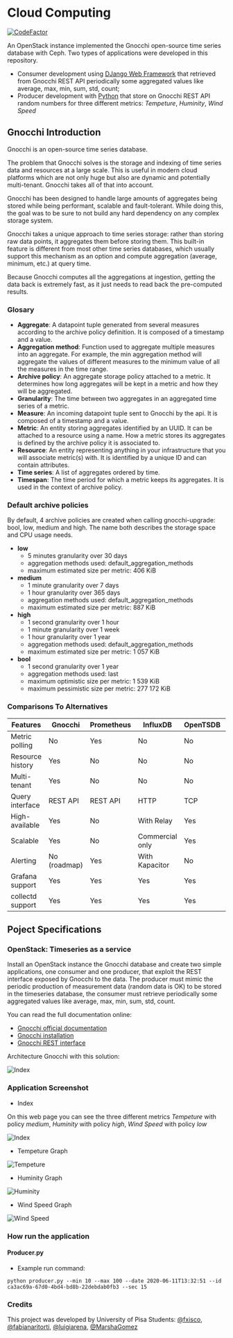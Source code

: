 
# Cloud Computing

[![CodeFactor](https://www.codefactor.io/repository/github/marshagomez/gnocchi/badge)](https://www.codefactor.io/repository/github/marshagomez/gnocchi)

An OpenStack instance implemented the Gnocchi open-source time series database with Ceph. Two types of applications were developed in this repository.

- Consumer development using [DJango Web Framework](https://www.djangoproject.com/) that retrieved from Gnocchi REST API periodically some aggregated values like average, max, min, sum, std, count;  
- Producer development with [Python](https://www.python.org/) that store on Gnocchi REST API random numbers for three different metrics: _Tempeture_, _Huminity_, _Wind Speed_

## Gnocchi Introduction

Gnocchi is an open-source time series database.

The problem that Gnocchi solves is the storage and indexing of time series data and resources at a large scale. This is useful in modern cloud platforms which are not only huge but also are dynamic and potentially multi-tenant. Gnocchi takes all of that into account.

Gnocchi has been designed to handle large amounts of aggregates being stored while being performant, scalable and fault-tolerant. While doing this, the goal was to be sure to not build any hard dependency on any complex storage system.

Gnocchi takes a unique approach to time series storage: rather than storing raw data points, it aggregates them before storing them. This built-in feature is different from most other time series databases, which usually support this mechanism as an option and compute aggregation (average, minimum, etc.) at query time.

Because Gnocchi computes all the aggregations at ingestion, getting the data back is extremely fast, as it just needs to read back the pre-computed results.

### Glosary 

* **Aggregate**: A datapoint tuple generated from several measures according to the archive policy definition. It is composed of a timestamp and a value.
* **Aggregation method**: Function used to aggregate multiple measures into an aggregate. For example, the min aggregation method will aggregate the values of different measures to the minimum value of all the measures in the time range.
* **Archive policy**: An aggregate storage policy attached to a metric. It determines how long aggregates will be kept in a metric and how they will be aggregated.
* **Granularity**: The time between two aggregates in an aggregated time series of a metric.
* **Measure**: An incoming datapoint tuple sent to Gnocchi by the api. It is composed of a timestamp and a value.
* **Metric**: An entity storing aggregates identified by an UUID. It can be attached to a resource using a name. How a metric stores its aggregates is defined by the archive policy it is associated to.
* **Resource**: An entity representing anything in your infrastructure that you will associate metric(s) with. It is identified by a unique ID and can contain attributes.
* **Time series**: A list of aggregates ordered by time.
* **Timespan**: The time period for which a metric keeps its aggregates. It is used in the context of archive policy.

### Default archive policies

By default, 4 archive policies are created when calling gnocchi-upgrade: bool, low, medium and high. The name both describes the storage space and CPU usage needs.

* **low**
  * 5 minutes granularity over 30 days
  * aggregation methods used: default_aggregation_methods
  * maximum estimated size per metric: 406 KiB
* **medium** 
  * 1 minute granularity over 7 days
  * 1 hour granularity over 365 days
  * aggregation methods used: default_aggregation_methods
  * maximum estimated size per metric: 887 KiB
* **high**
  * 1 second granularity over 1 hour
  * 1 minute granularity over 1 week
  * 1 hour granularity over 1 year
  * aggregation methods used: default_aggregation_methods
  * maximum estimated size per metric: 1 057 KiB
* **bool**
  * 1 second granularity over 1 year
  * aggregation methods used: last
  * maximum optimistic size per metric: 1 539 KiB
  * maximum pessimistic size per metric: 277 172 KiB

### Comparisons To Alternatives

Features	                    |Gnocchi	    |Prometheus	|InfluxDB	        |OpenTSDB	|Graphite|
|---|---|---|---|---|---|           
|Metric polling	              |No	          |Yes        |No	                |No	    |No|
|Resource history	            |Yes	        |No	        |No	                |No	    |No|
|Multi-tenant	                |Yes	        |No	        |No	                |No	    |No|
|Query interface	            |REST API	    |REST API	  |HTTP	              | TCP	  |None|
|High-available	              |Yes	        |No	        |With Relay	        |Yes	  |No|
|Scalable	                    |Yes	        |No	        |Commercial only	  |Yes	  |No|
|Alerting	                    |No (roadmap)	|Yes	      |With Kapacitor	    |No	    |No|
|Grafana support	            |Yes	        |Yes        |Yes                |Yes	  |Yes|
|collectd support	            |Yes	        |Yes        |Yes                |Yes	  |Yes|

## Poject Specifications

### OpenStack: Timeseries as a service

Install an OpenStack instance the Gnocchi database and create two simple applications, one consumer and one producer, that exploit the REST interface exposed by Gnocchi to  the data. The producer must mimic the periodic production of measurement data (random data is OK) to be stored in the timeseries database, the consumer must retrieve periodically some aggregated values like average, max, min, sum, std, count.

You can read the full documentation online:

- [Gnocchi official documentation](http://gnocchi.osci.io)
- [Gnocchi installation](https://jaas.ai/gnocchi/37)
- [Gnocchi REST interface](https://gnocchi.xyz/rest.html)

Architecture Gnocchi with this solution:

![Index](documentation/img/Gnocchi.png)

### Application Screenshot

- Index

On this web page you can see the three different metrics _Tempeture_ with policy _medium_, _Huminity_ with policy _high_, _Wind Speed_ with policy _low_

![Index](documentation/img/Gnocchi-index.PNG)

- Tempeture Graph

![Tempeture](documentation/img/Gnocchi-Graphical-Tempeture.PNG)

- Huminity Graph

![Huminity](documentation/img/Gnocchi-Graphical-Huminity.PNG)

- Wind Speed Graph

![Wind Speed](documentation/img/Gnocchi-Graphical-WindSpeed.PNG)

### How run the application
#### Producer.py

* Example run command:
```ssh
python producer.py --min 10 --max 100 --date 2020-06-11T13:32:51 --id ca3ac69a-67d0-4bd4-bd8b-22debdab0fb3 --sec 15
```

### Credits

This project was developed by University of Pisa Students: [@fxisco](https://github.com/fxisco), [@fabianaritorti](https://github.com/fabianaritorti), [@luigiarena](https://github.com/luigiarena), [@MarshaGomez](https://github.com/MarshaGomez)

